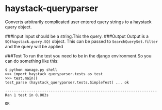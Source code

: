 haystack-queryparser
====================

Converts arbitrarily complicated user entered query strings to a haystack query object.

###Input
  Input should be a string.This the query.
###Output
  Output is a `SQ(haystack.query.SQ)` object.
  This can be passed to `SearchQuerySet.filter` and the	query will be applied

###Test
  To run the test you need to be in the django environment.So you can do something like this:
```
$ python manage.py shell
>>> import haystack_queryparser.tests as test
>>> test.main()
test_parse (haystack_queryparser.tests.SimpleTest) ... ok

----------------------------------------------------------------------
Ran 1 test in 0.003s

OK
```